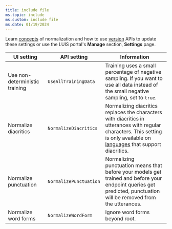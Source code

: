 ```yaml
---
title: include file
ms.topic: include
ms.custom: include file
ms.date: 01/19/2024
---
```


Learn [concepts](../concepts/utterances.md#utterance-normalization) of normalization and how to use [version](https://westus.dev.cognitive.microsoft.com/docs/services/5890b47c39e2bb17b84a55ff/operations/versions-update-application-version-settings) APIs to update these settings or use the LUIS portal's **Manage** section, **Settings** page.


|UI setting|API setting|Information|
|--|--|--|
|Use non-deterministic training|`UseAllTrainingData`|Training uses a small percentage of negative sampling. If you want to use all data instead of the small negative sampling, set to `true`. |
|Normalize diacritics|`NormalizeDiacritics`|Normalizing diacritics replaces the characters with diacritics in utterances with regular characters. This setting is only available on [languages](../luis-reference-application-settings.yml#diacritics-normalization) that support diacritics.|
|Normalize punctuation|`NormalizePunctuation`|Normalizing punctuation means that before your models get trained and before your endpoint queries get predicted, punctuation will be removed from the utterances.|
|Normalize word forms|`NormalizeWordForm`|Ignore word forms beyond root.|
